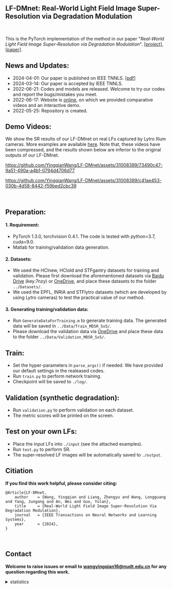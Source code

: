 ## LF-DMnet: Real-World Light Field Image Super-Resolution via Degradation Modulation
<br>

This is the PyTorch implementation of the method in our paper "*Real-World Light Field Image Super-Resolution via Degradation Modulation*". [[project](https://yingqianwang.github.io/LF-DMnet/)], [[paper](https://arxiv.org/pdf/2206.06214.pdf)].<br>

## News and Updates:
* 2024-04-01: Our paper is published on IEEE TNNLS. [[pdf](https://ieeexplore.ieee.org/stamp/stamp.jsp?tp=&arnumber=10486857)]
* 2024-03-14: Our paper is accepted by IEEE TNNLS.
* 2022-06-21: Codes and models are released. Welcome to try our codes and report the bugs/mistakes you meet.
* 2022-06-17: Website is [online](https://yingqianwang.github.io/LF-DMnet/), on which we provided comparative videos and an interactive demo.
* 2022-05-25: Repository is created.


## Demo Videos:
We show the SR results of our LF-DMnet on real LFs captured by Lytro Illum cameras. More examples are available [here](https://github.com/YingqianWang/LF-DMnet/blob/main/demo_videos.md). Note that, these videos have been compressed, and the results shown below are inferior to the original outputs of our LF-DMnet.



https://github.com/YingqianWang/LF-DMnet/assets/31008389/73490c47-9a51-490a-a4b1-0794d4706d77



https://github.com/YingqianWang/LF-DMnet/assets/31008389/c41ae453-030b-4d58-8442-f59bed2cbc39



<br>

## Preparation:

#### 1. Requirement:
* PyTorch 1.3.0, torchvision 0.4.1. The code is tested with python=3.7, cuda=9.0.
* Matlab for training/validation data generation.

#### 2. Datasets:
* We used the HCInew, HCIold and STFgantry datasets for training and validation. Please first download the aforementioned datasets via [Baidu Drive](https://pan.baidu.com/s/1mYQR6OBXoEKrOk0TjV85Yw) (key:7nzy) or [OneDrive](https://stuxidianeducn-my.sharepoint.com/:f:/g/personal/zyliang_stu_xidian_edu_cn/EpkUehGwOlFIuSSdadq9S4MBEeFkNGPD_DlzkBBmZaV_mA?e=FiUeiv), and place these datasets to the folder `../Datasets/`.
* We used the EPFL, INRIA and STFlytro datasets (which are developed by using Lytro cameras) to test the practical value of our method.

#### 3. Generating training/validation data:
* Run `GenerateDataForTraining.m` to generate training data. The generated data will be saved in `../Data/Train_MDSR_5x5/`.
* Please download the validation data via [OneDrive](https://stuxidianeducn-my.sharepoint.com/:f:/g/personal/zyliang_stu_xidian_edu_cn/EgVU4b1ImNFMuchPObqZjLYBbI7zcfn_3tcM8bpXzphX5g) and place these data to the folder `../Data/Validation_MDSR_5x5/`.

## Train:
* Set the hyper-parameters in `parse_args()` if needed. We have provided our default settings in the realeased codes.
* Run `train.py` to perform network training.
* Checkpoint will be saved to `./log/`.

## Validation (synthetic degradation):
* Run `validation.py` to perform validation on each dataset.
* The metric scores will be printed on the screen.

## Test on your own LFs:
* Place the input LFs into `./input` (see the attached examples).
* Run `test.py` to perform SR. 
* The super-resolved LF images will be automatically saved to `./output`.

## Citiation
**If you find this work helpful, please consider citing:**
```
@Article{LF-DMnet,
    author    = {Wang, Yingqian and Liang, Zhengyu and Wang, Longguang and Yang, Jungang and An, Wei and Guo, Yulan},
    title     = {Real-World Light Field Image Super-Resolution Via Degradation Modulation},
    journal   = {IEEE Transactions on Neural Networks and Learning Systems},
    year      = {2024},   
}
```
<br>

## Contact
**Welcome to raise issues or email to [wangyingqian16@nudt.edu.cn](wangyingqian16@nudt.edu.cn) for any question regarding this work.**

<details> 
<summary>statistics</summary>

![visitors](https://visitor-badge.glitch.me/badge?page_id=YingqianWang/LF-DMnet)

</details> 
